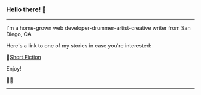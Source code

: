 ### Hello there! 👋

***

I'm a home-grown web developer-drummer-artist-creative writer from San Diego, CA.

Here's a link to one of my stories in case you're interested:

:star2:[Short Fiction](https://github.com/ArgenbWrite/Short-Fiction)

Enjoy!

:tropical_drink::blue_book:

***

<!--
**ArgenbWrite/ArgenbWrite** is a ✨ _special_ ✨ repository because its `README.md` (this file) appears on your GitHub profile.

Here are some ideas to get you started:

- 🔭 I’m currently working on ...
- 🌱 I’m currently learning ...
- 👯 I’m looking to collaborate on ...
- 🤔 I’m looking for help with ...
- 💬 Ask me about ...
- 📫 How to reach me: ...
- ⚡ Fun fact: ...
-->
